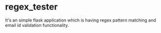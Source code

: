 # regex_tester
It's an simple flask application which is having regex pattern matching and email id validation functionality.
